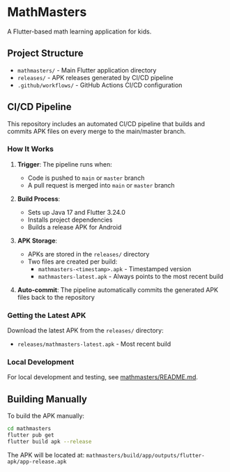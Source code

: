 # MathMasters

A Flutter-based math learning application for kids.

## Project Structure

- `mathmasters/` - Main Flutter application directory
- `releases/` - APK releases generated by CI/CD pipeline
- `.github/workflows/` - GitHub Actions CI/CD configuration

## CI/CD Pipeline

This repository includes an automated CI/CD pipeline that builds and commits APK files on every merge to the main/master branch.

### How It Works

1. **Trigger**: The pipeline runs when:
   - Code is pushed to `main` or `master` branch
   - A pull request is merged into `main` or `master` branch

2. **Build Process**:
   - Sets up Java 17 and Flutter 3.24.0
   - Installs project dependencies
   - Builds a release APK for Android

3. **APK Storage**:
   - APKs are stored in the `releases/` directory
   - Two files are created per build:
     - `mathmasters-<timestamp>.apk` - Timestamped version
     - `mathmasters-latest.apk` - Always points to the most recent build

4. **Auto-commit**: The pipeline automatically commits the generated APK files back to the repository

### Getting the Latest APK

Download the latest APK from the `releases/` directory:
- `releases/mathmasters-latest.apk` - Most recent build

### Local Development

For local development and testing, see [mathmasters/README.md](mathmasters/README.md).

## Building Manually

To build the APK manually:

```bash
cd mathmasters
flutter pub get
flutter build apk --release
```

The APK will be located at: `mathmasters/build/app/outputs/flutter-apk/app-release.apk`
